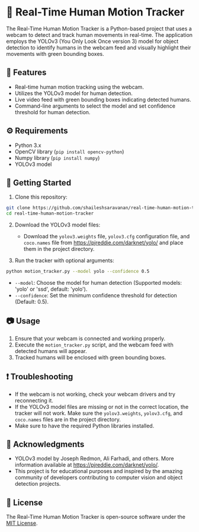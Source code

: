 # 🏃 Real-Time Human Motion Tracker

The Real-Time Human Motion Tracker is a Python-based project that uses a webcam to detect and track human movements in real-time. The application employs the YOLOv3 (You Only Look Once version 3) model for object detection to identify humans in the webcam feed and visually highlight their movements with green bounding boxes.

## 🌟 Features

- Real-time human motion tracking using the webcam.
- Utilizes the YOLOv3 model for human detection.
- Live video feed with green bounding boxes indicating detected humans.
- Command-line arguments to select the model and set confidence threshold for human detection.

## ⚙️ Requirements

- Python 3.x
- OpenCV library (`pip install opencv-python`)
- Numpy library (`pip install numpy`)
- YOLOv3 model 

## 🚀 Getting Started

1. Clone this repository:

```bash
git clone https://github.com/shaileshsaravanan/real-time-human-motion-tracker.git
cd real-time-human-motion-tracker
```

2. Download the YOLOv3 model files:

   - Download the `yolov3.weights` file, `yolov3.cfg` configuration file, and `coco.names` file from https://pjreddie.com/darknet/yolo/ and place them in the project directory.

3. Run the tracker with optional arguments:

```bash
python motion_tracker.py --model yolo --confidence 0.5
```

- `--model`: Choose the model for human detection (Supported models: 'yolo' or 'ssd', default: 'yolo').
- `--confidence`: Set the minimum confidence threshold for detection (Default: 0.5).

## 📷 Usage

1. Ensure that your webcam is connected and working properly.
2. Execute the `motion_tracker.py` script, and the webcam feed with detected humans will appear.
3. Tracked humans will be enclosed with green bounding boxes.

## ❗ Troubleshooting

- If the webcam is not working, check your webcam drivers and try reconnecting it.
- If the YOLOv3 model files are missing or not in the correct location, the tracker will not work. Make sure the `yolov3.weights`, `yolov3.cfg`, and `coco.names` files are in the project directory.
- Make sure to have the required Python libraries installed.

## 🙏 Acknowledgments

- YOLOv3 model by Joseph Redmon, Ali Farhadi, and others. More information available at https://pjreddie.com/darknet/yolo/.
- This project is for educational purposes and inspired by the amazing community of developers contributing to computer vision and object detection projects.

## 📄 License

The Real-Time Human Motion Tracker is open-source software under the [MIT License](LICENSE).

